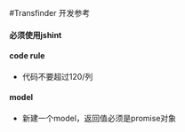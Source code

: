 #Transfinder 开发参考

#### 必须使用jshint

#### code rule
- 代码不要超过120/列

#### model
- 新建一个model，返回值必须是promise对象
